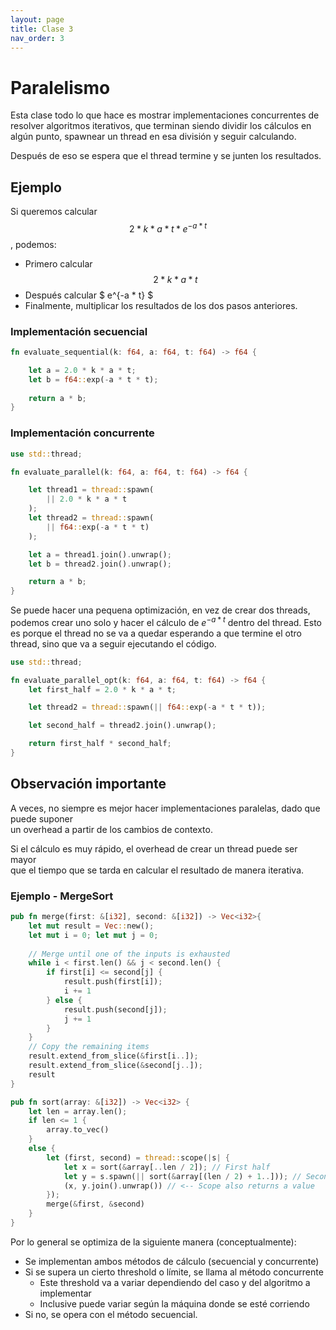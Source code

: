 ```yaml
---
layout: page
title: Clase 3
nav_order: 3
---
```

# Paralelismo
Esta clase todo lo que hace es mostrar implementaciones concurrentes de resolver algoritmos iterativos, que terminan siendo dividir los cálculos en algún punto, spawnear un thread en esa división y seguir calculando.

Después de eso se espera que el thread termine y se junten los resultados.
## Ejemplo
Si queremos calcular $$2*k*a*t*e^{-a * t}$$, podemos:
- Primero calcular $$ 2*k*a*t $$
- Después calcular $ e^{-a * t} $
- Finalmente, multiplicar los resultados de los dos pasos anteriores.

### Implementación secuencial
```rust
fn evaluate_sequential(k: f64, a: f64, t: f64) -> f64 {

    let a = 2.0 * k * a * t;
    let b = f64::exp(-a * t * t);
    
    return a * b;
}
```

### Implementación concurrente
```rust
use std::thread;

fn evaluate_parallel(k: f64, a: f64, t: f64) -> f64 {

    let thread1 = thread::spawn(
        || 2.0 * k * a * t
    );
    let thread2 = thread::spawn(
        || f64::exp(-a * t * t)
    );

    let a = thread1.join().unwrap();
    let b = thread2.join().unwrap();

    return a * b;
}
```

Se puede hacer una pequena optimización, en vez de crear dos threads, podemos crear uno solo y hacer el cálculo de $e^{-a * t}$ dentro del thread. Esto es porque el thread no se va a quedar esperando a que termine el otro thread, sino que va a seguir ejecutando el código.

```rust
use std::thread;

fn evaluate_parallel_opt(k: f64, a: f64, t: f64) -> f64 {
    let first_half = 2.0 * k * a * t;

    let thread2 = thread::spawn(|| f64::exp(-a * t * t));

    let second_half = thread2.join().unwrap();

    return first_half * second_half;
}
```

## Observación importante
A veces, no siempre es mejor hacer implementaciones paralelas, dado que puede suponer \
un overhead a partir de los cambios de contexto.

Si el cálculo es muy rápido, el overhead de crear un thread puede ser mayor \
que el tiempo que se tarda en calcular el resultado de manera iterativa.

### Ejemplo - MergeSort
```rust
pub fn merge(first: &[i32], second: &[i32]) -> Vec<i32>{
    let mut result = Vec::new();
    let mut i = 0; let mut j = 0;
    
    // Merge until one of the inputs is exhausted
    while i < first.len() && j < second.len() {
        if first[i] <= second[j] {
            result.push(first[i]);
            i += 1
        } else {
            result.push(second[j]);
            j += 1
        }
    }
    // Copy the remaining items
    result.extend_from_slice(&first[i..]);
    result.extend_from_slice(&second[j..]);
    result
}

pub fn sort(array: &[i32]) -> Vec<i32> {
    let len = array.len();
    if len <= 1 {
        array.to_vec()
    }
    else {
        let (first, second) = thread::scope(|s| {
            let x = sort(&array[..len / 2]); // First half
            let y = s.spawn(|| sort(&array[(len / 2) + 1..])); // Second half
            (x, y.join().unwrap()) // <-- Scope also returns a value
        });
        merge(&first, &second)
    }
}
```

Por lo general se optimiza de la siguiente manera (conceptualmente):
- Se implementan ambos métodos de cálculo (secuencial y concurrente)
- Si se supera un cierto threshold o límite, se llama al método concurrente
  - Este threshold va a variar dependiendo del caso y del algoritmo a implementar
  - Inclusive puede variar según la máquina donde se esté corriendo
- Si no, se opera con el método secuencial.

